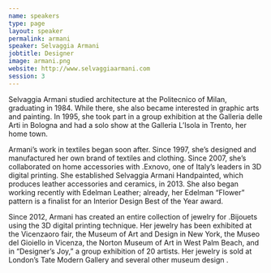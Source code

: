 ```yaml
---
name: speakers
type: page
layout: speaker
permalink: armani
speaker: Selvaggia Armani
jobtitle: Designer
image: armani.png
website: http://www.selvaggiaarmani.com
session: 3
---
```

Selvaggia Armani studied architecture at the Politecnico of Milan, graduating in 1984. While there, she also became interested in graphic arts and painting. In 1995, she took part in a group exhibition at the Galleria delle Arti in Bologna and had a solo show at the Galleria L’Isola in Trento, her home town. 

Armani’s work in textiles began soon after. Since 1997, she’s designed and manufactured her own brand of textiles and clothing. Since 2007, she’s collaborated on home accessories with .Exnovo, one of Italy’s leaders in 3D digital printing. She established Selvaggia Armani Handpainted, which produces leather accessories and ceramics, in 2013. She also began working recently with Edelman Leather; already, her Edelman “Flower” pattern is a finalist for an Interior Design Best of the Year award.

Since 2012, Armani has created an entire collection of jewelry for .Bijouets using the 3D digital printing technique. Her jewelry has been exhibited at the Vicenzaoro fair, the Museum of Art and Design in New York, the Museo del Gioiello in Vicenza, the Norton Museum of Art in West Palm Beach, and in “Designer’s Joy,” a group exhibition of 20 artists. Her jewelry is sold at London’s Tate Modern Gallery and several other museum design .